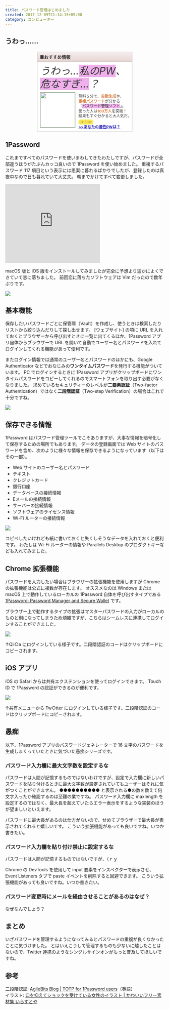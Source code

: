 ```yaml
---
title: パスワード管理はじめました
created: 2017-12-09T21:14:15+09:00
category: コンピューター
---
```

## うわっ……

<aside class="recommended" style="margin: 20px auto; width: 300px; height: 250px; background-color: #fff; color: #333; border: 1px solid #CACAC9;">
<div style="border-bottom: 1px solid #C9C5C2; background: linear-gradient(to bottom, #f5edee 0%, #e6d6d2 100%); padding: 5px 8px;"><strong>■おすすめ情報</strong></div>
<h6 style="margin: 8px 0 5px; font-size: 32px; line-height: 1.3; padding: 0 8px; white-space: nowrap;">うわっ…<span style="background-color: #efb0ec;">私のPW</span>、<br>
<span style="background-color: #efb0ec;">危なすぎ…</span>？</h6>
<div style="display: flex; margin: 0 8px 8px;">
<img style="border: 1px solid #75936E; width: 110px; height: 110px; padding: 0;" src="../media/shock_woman.png" alt="">
<div style="font-size: 12px; margin-left: 10px; margin-top: 5px; white-space: nowrap; line-height: 1.3;">無料５分で、<strong style="color: #da7f3f;">自動生成</strong>や、<br>
<strong style="color: #da7f3f;">重複パスワード</strong>が分かる<br>
「<span style="background-color: #efb0ec;">パスワード管理ソフト</span>」。<br>
使った人は<strong style="color: #da7f3f;">100万人</strong>を突破！<br>
結果もすぐ分かると大人気だ。<br>
<span style="background-color: #f7f25b; color: #da7f3f; font-size: 11px; border-radius: 6px; margin-top: 3px; display: inline-block; padding: 1px 3px;">CHECK!</span><br>
<span style="text-decoration: underline; color: #241cb5; font-weight: bold;">&gt;&gt;あなたの適性PWは？</span></div>
</div>
</aside>

<!-- more -->

## 1Password

これまですべてのパスワードを使いまわしてきたわたしですが、パスワードが全部違うほうがたぶんカッコ良いので 1Password を使い始めました。
重複するパスワード 117 項目という表示には思案に暮れるばかりでしたが、登録したのは真夜中なので日も暮れていて大丈夫。
朝までかけてすべて変更しました。

<p>
<iframe style="overflow-x: hidden; overflow-y: hidden; width: 300px; height: 250px; border: 0px;" src="https://banners.itunes.apple.com/banner.html?partnerId=&amp;aId=&amp;bt=catalog&amp;t=catalog_white&amp;id=568903335&amp;c=jp&amp;l=ja-JP&amp;w=300&amp;h=250&amp;store=apps" frameborder="0"></iframe>
</p>

macOS 版と iOS 版をインストールしてみましたが完全に予想より遥かによくできていて恋に落ちました。
前回恋に落ちたソフトウェアは Vim だったので数年ぶりです。

![](../media/1password_ss1.png)

## 基本機能

保存したいパスワードごとに保管庫（Vault）を作成し、使うときは検索したりリストから絞り込んだりして探し出せます。
\[ウェブサイト\] の項に URL を入れておくとブラウザーから呼び出すときに一覧に出てくるほか、1Password アプリ自体からブラウザーで URL を開いて自動でユーザー名とパスワードを入れてログインしてくれる機能があって便利です。

またログイン情報では通常のユーザー名とパスワードのほかにも、Google Authenticator などでおなじみの**ワンタイムパスワード**を発行する機能がついています。
PC でログインするときに 1Password アプリがクリップボードにワンタイムパスワードをコピーしてくれるのでスマートフォンを取り出す必要がなくなりました。
求めているセキュリティーのレベルが**二要素認証**（Two-factor Authentication）ではなく**二段階認証**（Two-step Verification）の場合はこれで十分ですね。

![](../media/1password_ss2.png)

## 保存できる情報

1Password はパスワード管理ツールでこそありますが、大事な情報を暗号化して保存するための場所でもあります。
データの登録画面では Web サイトのパスワードを含め、次のように様々な情報を保存できるようになっています（以下はその一部）。

- Web サイトのユーザー名とパスワード
- テキスト
- クレジットカード
- 銀行口座
- データベースの接続情報
- Eメールの接続情報
- サーバーの接続情報
- ソフトウェアのライセンス情報
- Wi-Fi ルーターの接続情報

![](../media/1password_ss3.png)

コピペしたいけれども紙に書いておくと失くしそうなデータを入れておくと便利です。
わたしは Wi-Fi ルーターの情報や Parallels Desktop のプロダクトキーなども入れてみました。

## Chrome 拡張機能

パスワードを入力したい場合はブラウザーの拡張機能を使用しますが Chrome の拡張機能は公式に複数が存在します。
オススメなのは Windows または macOS 上で動作しているローカルの 1Password 自体を呼び出すタイプである [1Password: Password Manager and Secure Wallet](https://chrome.google.com/webstore/detail/1password-password-manage/aomjjhallfgjeglblehebfpbcfeobpgk?hl=ja) です。

ブラウザー上で動作するタイプの拡張はマスターパスワードの入力がローカルのものと別になってしまうため煩雑ですが、こちらはシームレスに連携してログインすることができました。

![](../media/1password_ss4.png)

↑Qii○a にログインしている様子です。二段階認証のコードはクリップボードにコピーされます。

## iOS アプリ

iOS の Safari からは共有エクステンションを使ってログインできます。
Touch ID で 1Password の認証ができるのが便利です。

![](../media/1password_ss5.png)

↑共有メニューから Tw○tter にログインしている様子です。二段階認証のコードはクリップボードにコピーされます。

## 愚痴

以下、1Password アプリのパスワードジェネレーターで 16 文字のパスワードを生成しまくっていたときに気づいた愚痴シリーズです。

### パスワード入力欄に最大文字数を設定するな

パスワードは人間が記憶するものではないわけですが、設定で入力欄に新しいパスワードを貼り付けるときに最大文字数が設定されていてもユーザーはそれに気がつくことができません。
●●●●●●●●●● と表示される●の数を数えて何文字入ったか確認するのは至難の業ですね。
パスワード入力欄に maxlength を設定するのではなく、最大長を超えていたらエラー表示をするような実装のほうが望ましいといえます。

パスワードに最大長があるのは仕方がないので、せめてブラウザーで最大長が表示されてくれると嬉しいです。
こういう拡張機能があっても良いですね。いつか書きたい。

### パスワード入力欄を貼り付け禁止に設定するな

パスワードは人間が記憶するものではないですが、（ｒｙ

Chrome の DevTools を使用して input 要素をインスペクターで表示させ、Event Listeners タブで paste イベントを削除すると回避できます。
こういう拡張機能があっても良いですね。いつか書きたい。

### パスワード変更時にメールを経由させることがあるのはなぜ？

なぜなんでしょう？

## まとめ

いざパスワードを管理するようになってみるとパスワードの重複が良くなかったことに気づけました。
とはいえこうして管理するものも少ないに越したことはないので、Twitter 連携のようなシングルサインオンがもっと普及してほしいですね。

## 参考

二段階認証: [AgileBits Blog | TOTP for 1Password users](https://blog.1password.com/totp-for-1password-users/)（英語）  
イラスト: [口を抑えてショックを受けている女性のイラスト | かわいいフリー素材集 いらすとや](https://www.irasutoya.com/2014/11/blog-post_317.html)
